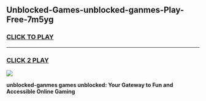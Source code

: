 
## Unblocked-Games-unblocked-ganmes-Play-Free-7m5yg
<h3>
<a href="https://premium76.site?title=unblocked-ganmes&ref=21A">CLICK TO PLAY</a></h3>
<hr>

<h3>
<a href="https://premium76.site?title=unblocked-ganmes&ref=21A">CLICK 2 PLAY</a>
  
</h3>

<a href="https://premium76.site?title=unblocked-ganmes&ref=21A"><img src="https://clearcache.store/games.png"></a>


**unblocked-ganmes games unblocked: Your Gateway to Fun and Accessible Online Gaming**
